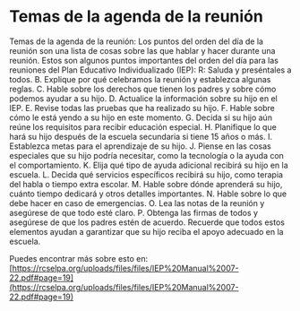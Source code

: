 # Temas de la agenda de la reunión
Temas de la agenda de la reunión: Los puntos del orden del día de la reunión son una lista de cosas sobre las que hablar y hacer durante una reunión. Estos son algunos puntos importantes del orden del día para las reuniones del Plan Educativo Individualizado (IEP):
R: Saluda y preséntales a todos.
B. Explique por qué celebramos la reunión y establezca algunas reglas.
C. Hable sobre los derechos que tienen los padres y sobre cómo podemos ayudar a su hijo.
D. Actualice la información sobre su hijo en el IEP.
E. Revise todas las pruebas que ha realizado su hijo.
F. Hable sobre cómo le está yendo a su hijo en este momento.
G. Decida si su hijo aún reúne los requisitos para recibir educación especial.
H. Planifique lo que hará su hijo después de la escuela secundaria si tiene 15 años o más.
I. Establezca metas para el aprendizaje de su hijo.
J. Piense en las cosas especiales que su hijo podría necesitar, como la tecnología o la ayuda con el comportamiento.
K. Elija qué tipo de ayuda adicional recibirá su hijo en la escuela.
L. Decida qué servicios específicos recibirá su hijo, como terapia del habla o tiempo extra escolar.
M. Hable sobre dónde aprenderá su hijo, cuánto tiempo dedicará y otros detalles importantes.
N. Hable sobre lo que debe hacer en caso de emergencias.
O. Lea las notas de la reunión y asegúrese de que todo esté claro.
P. Obtenga las firmas de todos y asegúrese de que los padres estén de acuerdo.
Recuerde que todos estos elementos ayudan a garantizar que su hijo reciba el apoyo adecuado en la escuela.

Puedes encontrar más sobre esto en: [https://rcselpa.org/uploads/files/files/IEP%20Manual%2007-22.pdf#page=19](https://rcselpa.org/uploads/files/files/IEP%20Manual%2007-22.pdf#page=19)
